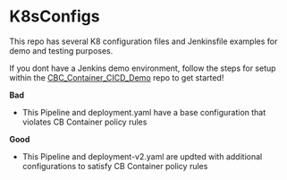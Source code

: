 # K8sConfigs
This repo has several K8 configuration files and Jenkinsfile examples for demo and testing purposes.

If you dont have a Jenkins demo environment,  follow the steps for setup within the [CBC_Container_CICD_Demo](https://github.com/ncomeau/CBC_Container_CICD_Demo) repo to get started!

**Bad**
  - This Pipeline and deployment.yaml have a base configuration that violates CB Container policy rules

**Good**
  - This Pipeline and deployment-v2.yaml are updted with additional configurations to satisfy CB Container policy rules
